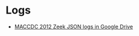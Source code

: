 # Logs
* [MACCDC 2012 Zeek JSON logs in Google Drive](https://drive.google.com/file/d/1C8loMdK1kMPYitjxogxPlhbqgYIaS38Z/view?usp=drive_link)
